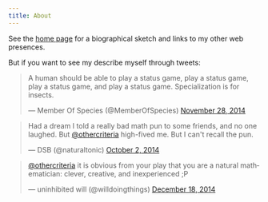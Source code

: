 ```yaml
---
title: About
---
```


See the [home page](/index.html) for a biographical sketch and links
to my other web presences.

But if you want to see my describe myself through tweets:

<blockquote class="twitter-tweet" lang="en"><p>A human should be able to play a status game, play a status game, play a status game, and play a status game. Specialization is for insects.</p>&mdash; Member Of Species (@MemberOfSpecies) <a href="https://twitter.com/MemberOfSpecies/status/538239926228099072">November 28, 2014</a></blockquote>
<script async src="//platform.twitter.com/widgets.js" charset="utf-8"></script>

<blockquote class="twitter-tweet" lang="en"><p>Had a dream I told a really bad math pun to some friends, and no one laughed. But <a href="https://twitter.com/othercriteria">@othercriteria</a> high-fived me. But I can&#39;t recall the pun.</p>&mdash; DSB (@naturaltonic) <a href="https://twitter.com/naturaltonic/status/517788719987052544">October 2, 2014</a></blockquote>
<script async src="//platform.twitter.com/widgets.js" charset="utf-8"></script>

<blockquote class="twitter-tweet" data-conversation="none" lang="en"><p><a href="https://twitter.com/othercriteria">@othercriteria</a> it is obvious from your play that you are a natural mathematician: clever, creative, and inexperienced ;P</p>&mdash; uninhibited will (@willdoingthings) <a href="https://twitter.com/willdoingthings/status/545721254645620736">December 18, 2014</a></blockquote>
<script async src="//platform.twitter.com/widgets.js" charset="utf-8"></script>